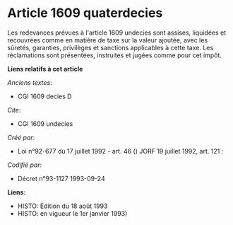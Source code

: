 # Article 1609 quaterdecies

Les redevances prévues à l'article 1609 undecies sont assises, liquidées et recouvrées comme en matière de taxe sur la valeur
ajoutée, avec les sûretés, garanties, privilèges et sanctions applicables à cette taxe. Les réclamations sont présentées,
instruites et jugées comme pour cet impôt.

**Liens relatifs à cet article**

_Anciens textes_:

  - CGI 1609 decies D

_Cite_:

  - CGI 1609 undecies

_Créé par_:

  - Loi n°92-677 du 17 juillet 1992 - art. 46 () JORF 19 juillet 1992, art. 121 :

_Codifié par_:

  - Décret n°93-1127 1993-09-24

**Liens**:

  - HISTO: Edition du 18 août 1993
  - HISTO: en vigueur le 1er janvier 1993)
